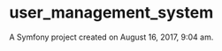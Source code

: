 user_management_system
======================

A Symfony project created on August 16, 2017, 9:04 am.
